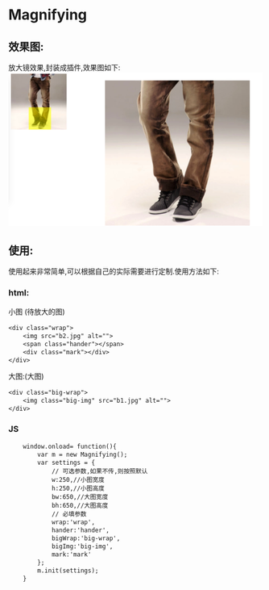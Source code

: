 # Magnifying
## 效果图:
放大镜效果,封装成插件,效果图如下:
 <img src="3.png" alt="">
## 使用:
使用起来非常简单,可以根据自己的实际需要进行定制.使用方法如下:
### html:
小图 (待放大的图)
````
<div class="wrap">
    <img src="b2.jpg" alt="">
    <span class="hander"></span>
    <div class="mark"></div>
</div>
````
大图:(大图)
````
<div class="big-wrap">
    <img class="big-img" src="b1.jpg" alt="">
</div>
````
### JS
````
    window.onload= function(){
        var m = new Magnifying();
        var settings = {
            // 可选参数,如果不传,则按照默认
            w:250,//小图宽度
            h:250,//小图高度
            bw:650,//大图宽度
            bh:650,//大图高度
            // 必填参数
            wrap:'wrap',
            hander:'hander',
            bigWrap:'big-wrap',
            bigImg:'big-img',
            mark:'mark'
        };
        m.init(settings);
    }
````
    
